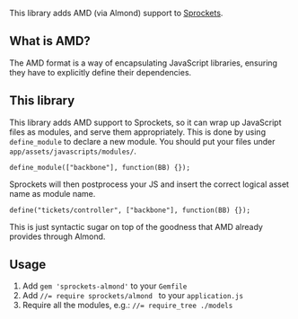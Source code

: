 This library adds AMD (via Almond) support to [Sprockets](https://github.com/sstephenson/sprockets).

## What is AMD?

The AMD format is a way of encapsulating JavaScript libraries, ensuring they have to explicitly define their dependencies.

## This library

This library adds AMD support to Sprockets, so it can wrap up JavaScript files as modules, and serve them appropriately. This is done by using `define_module` to declare a new module. You should put your files under `app/assets/javascripts/modules/`.

```
define_module(["backbone"], function(BB) {});
```

Sprockets will then postprocess your JS and insert the correct logical asset name as module name.

```
define("tickets/controller", ["backbone"], function(BB) {});
```

This is just syntactic sugar on top of the goodness that AMD already provides through Almond.

## Usage

1. Add `gem 'sprockets-almond'` to your `Gemfile`
1. Add `//= require sprockets/almond ` to your `application.js`
1. Require all the modules, e.g.: `//= require_tree ./models`
